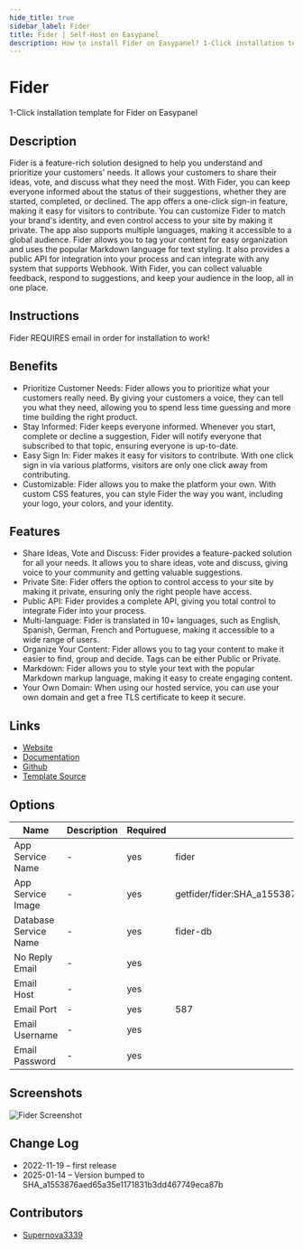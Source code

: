 ```yaml
---
hide_title: true
sidebar_label: Fider
title: Fider | Self-Host on Easypanel
description: How to install Fider on Easypanel? 1-Click installation template for Fider on Easypanel
---
```


<!-- generated -->

# Fider

1-Click installation template for Fider on Easypanel

## Description

Fider is a feature-rich solution designed to help you understand and prioritize your customers&#39; needs. It allows your customers to share their ideas, vote, and discuss what they need the most. With Fider, you can keep everyone informed about the status of their suggestions, whether they are started, completed, or declined. The app offers a one-click sign-in feature, making it easy for visitors to contribute. You can customize Fider to match your brand&#39;s identity, and even control access to your site by making it private. The app also supports multiple languages, making it accessible to a global audience. Fider allows you to tag your content for easy organization and uses the popular Markdown language for text styling. It also provides a public API for integration into your process and can integrate with any system that supports Webhook. With Fider, you can collect valuable feedback, respond to suggestions, and keep your audience in the loop, all in one place.

## Instructions

Fider REQUIRES email in order for installation to work!

## Benefits

- Prioritize Customer Needs: Fider allows you to prioritize what your customers really need. By giving your customers a voice, they can tell you what they need, allowing you to spend less time guessing and more time building the right product.
- Stay Informed: Fider keeps everyone informed. Whenever you start, complete or decline a suggestion, Fider will notify everyone that subscribed to that topic, ensuring everyone is up-to-date.
- Easy Sign In: Fider makes it easy for visitors to contribute. With one click sign in via various platforms, visitors are only one click away from contributing.
- Customizable: Fider allows you to make the platform your own. With custom CSS features, you can style Fider the way you want, including your logo, your colors, and your identity.

## Features

- Share Ideas, Vote and Discuss: Fider provides a feature-packed solution for all your needs. It allows you to share ideas, vote and discuss, giving voice to your community and getting valuable suggestions.
- Private Site: Fider offers the option to control access to your site by making it private, ensuring only the right people have access.
- Public API: Fider provides a complete API, giving you total control to integrate Fider into your process.
- Multi-language: Fider is translated in 10+ languages, such as English, Spanish, German, French and Portuguese, making it accessible to a wide range of users.
- Organize Your Content: Fider allows you to tag your content to make it easier to find, group and decide. Tags can be either Public or Private.
- Markdown: Fider allows you to style your text with the popular Markdown markup language, making it easy to create engaging content.
- Your Own Domain: When using our hosted service, you can use your own domain and get a free TLS certificate to keep it secure.

## Links

- [Website](https://fider.io)
- [Documentation](https://fider.io/docs)
- [Github](https://github.com/getfider/fider)
- [Template Source](https://github.com/easypanel-io/templates/tree/main/templates/fider)

## Options

Name | Description | Required | Default Value
-|-|-|-
App Service Name | - | yes | fider
App Service Image | - | yes | getfider/fider:SHA_a1553876aed65a35e1171831b3dd467749eca87b
Database Service Name | - | yes | fider-db
No Reply Email | - | yes | 
Email Host | - | yes | 
Email Port | - | yes | 587
Email Username | - | yes | 
Email Password | - | yes | 

## Screenshots

![Fider Screenshot](./assets/screenshot.png)

## Change Log

- 2022-11-19 – first release
- 2025-01-14 – Version bumped to SHA_a1553876aed65a35e1171831b3dd467749eca87b

## Contributors

- [Supernova3339](https://github.com/Supernova3339)
